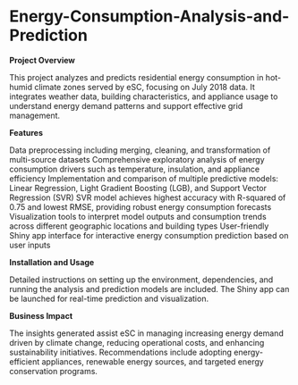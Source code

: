 # Energy-Consumption-Analysis-and-Prediction

**Project Overview**

This project analyzes and predicts residential energy consumption in hot-humid climate zones served by eSC, focusing on July 2018 data. It integrates weather data, building characteristics, and appliance usage to understand energy demand patterns and support effective grid management.

**Features**

Data preprocessing including merging, cleaning, and transformation of multi-source datasets
Comprehensive exploratory analysis of energy consumption drivers such as temperature, insulation, and appliance efficiency
Implementation and comparison of multiple predictive models: Linear Regression, Light Gradient Boosting (LGB), and Support Vector Regression (SVR)
SVR model achieves highest accuracy with R-squared of 0.75 and lowest RMSE, providing robust energy consumption forecasts
Visualization tools to interpret model outputs and consumption trends across different geographic locations and building types
User-friendly Shiny app interface for interactive energy consumption prediction based on user inputs

**Installation and Usage**

Detailed instructions on setting up the environment, dependencies, and running the analysis and prediction models are included. The Shiny app can be launched for real-time prediction and visualization.

**Business Impact**

The insights generated assist eSC in managing increasing energy demand driven by climate change, reducing operational costs, and enhancing sustainability initiatives. Recommendations include adopting energy-efficient appliances, renewable energy sources, and targeted energy conservation programs.
